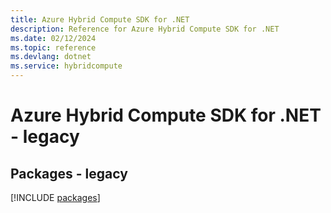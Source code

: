 ```yaml
---
title: Azure Hybrid Compute SDK for .NET
description: Reference for Azure Hybrid Compute SDK for .NET
ms.date: 02/12/2024
ms.topic: reference
ms.devlang: dotnet
ms.service: hybridcompute
---
```

# Azure Hybrid Compute SDK for .NET - legacy
## Packages - legacy
[!INCLUDE [packages](hybrid-compute-index.md)]